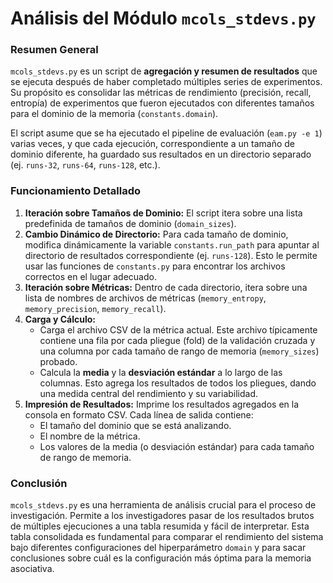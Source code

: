# Análisis del Módulo `mcols_stdevs.py`

### Resumen General

`mcols_stdevs.py` es un script de **agregación y resumen de resultados** que se ejecuta después de haber completado múltiples series de experimentos. Su propósito es consolidar las métricas de rendimiento (precisión, recall, entropía) de experimentos que fueron ejecutados con diferentes tamaños para el dominio de la memoria (`constants.domain`).

El script asume que se ha ejecutado el pipeline de evaluación (`eam.py -e 1`) varias veces, y que cada ejecución, correspondiente a un tamaño de dominio diferente, ha guardado sus resultados en un directorio separado (ej. `runs-32`, `runs-64`, `runs-128`, etc.).

### Funcionamiento Detallado

1.  **Iteración sobre Tamaños de Dominio:** El script itera sobre una lista predefinida de tamaños de dominio (`domain_sizes`).
2.  **Cambio Dinámico de Directorio:** Para cada tamaño de dominio, modifica dinámicamente la variable `constants.run_path` para apuntar al directorio de resultados correspondiente (ej. `runs-128`). Esto le permite usar las funciones de `constants.py` para encontrar los archivos correctos en el lugar adecuado.
3.  **Iteración sobre Métricas:** Dentro de cada directorio, itera sobre una lista de nombres de archivos de métricas (`memory_entropy`, `memory_precision`, `memory_recall`).
4.  **Carga y Cálculo:**
    *   Carga el archivo CSV de la métrica actual. Este archivo típicamente contiene una fila por cada pliegue (fold) de la validación cruzada y una columna por cada tamaño de rango de memoria (`memory_sizes`) probado.
    *   Calcula la **media** y la **desviación estándar** a lo largo de las columnas. Esto agrega los resultados de todos los pliegues, dando una medida central del rendimiento y su variabilidad.
5.  **Impresión de Resultados:** Imprime los resultados agregados en la consola en formato CSV. Cada línea de salida contiene:
    *   El tamaño del dominio que se está analizando.
    *   El nombre de la métrica.
    *   Los valores de la media (o desviación estándar) para cada tamaño de rango de memoria.

### Conclusión

`mcols_stdevs.py` es una herramienta de análisis crucial para el proceso de investigación. Permite a los investigadores pasar de los resultados brutos de múltiples ejecuciones a una tabla resumida y fácil de interpretar. Esta tabla consolidada es fundamental para comparar el rendimiento del sistema bajo diferentes configuraciones del hiperparámetro `domain` y para sacar conclusiones sobre cuál es la configuración más óptima para la memoria asociativa.
